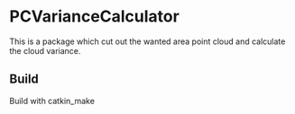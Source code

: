 # PCVarianceCalculator

This is a package which cut out the wanted area point cloud and calculate the cloud variance.

## Build

Build with catkin_make